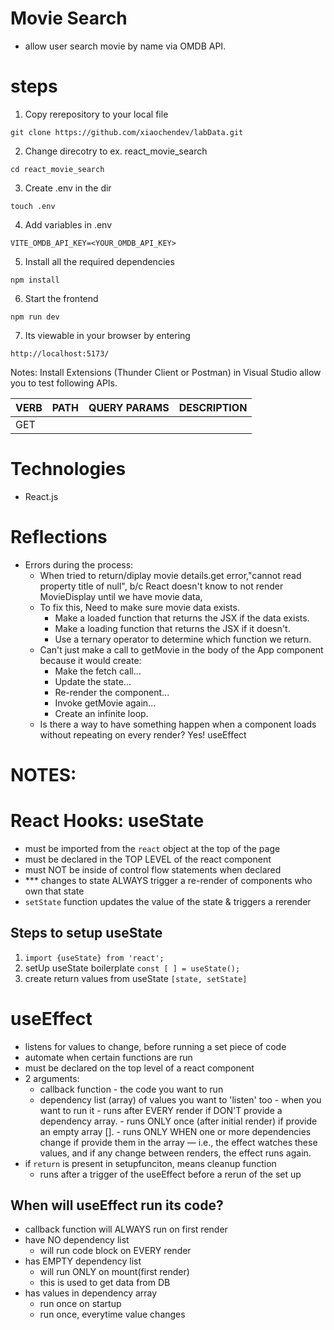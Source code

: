 #  Movie Search
- allow user search movie by name via OMDB API.

# steps
1. Copy rerepository to your local file
```
git clone https://github.com/xiaochendev/labData.git
```

2. Change direcotry to ex. react_movie_search
```
cd react_movie_search
```

3. Create .env in the dir 
```
touch .env
```

4. Add variables in .env
```
VITE_OMDB_API_KEY=<YOUR_OMDB_API_KEY>
```

5. Install all the required dependencies
```
npm install
```

6. Start the frontend
```
npm run dev
```

7. Its viewable in your browser by entering

```
http://localhost:5173/
```

Notes: Install Extensions (Thunder Client or Postman) in Visual Studio allow you to test following APIs.

|  VERB |   PATH | QUERY PARAMS | DESCRIPTION |
|----------|----------|--------|------------------------------|
|  GET	|  

# Technologies
- React.js


# Reflections
- Errors during the process:
    - When tried to return/diplay movie details.get error,"cannot read property title of null", b/c React doesn't know to not render MovieDisplay until we have movie data, 
    - To fix this, Need to make sure movie data exists.
        - Make a loaded function that returns the JSX if the data exists.
        - Make a loading function that returns the JSX if it doesn't.
        - Use a ternary operator to determine which function we return.
    - Can't just make a call to getMovie in the body of the App component because it would create:
        - Make the fetch call...
        - Update the state...
        - Re-render the component...
        - Invoke getMovie again...
        - Create an infinite loop.
    - Is there a way to have something happen when a component loads without repeating on every render? Yes! useEffect


# NOTES:
# React Hooks: useState
-   must be imported from the `react` object at the top of the page
-   must be declared in the TOP LEVEL of the react component
-   must NOT be inside of control flow statements when declared
-   *** changes to state ALWAYS trigger a re-render of components who own that state
-   `setState` function updates the value of the state & triggers a rerender


## Steps to setup useState
1.  `import {useState} from 'react';`
2.  setUp useState boilerplate `const [ ] = useState();`
3.  create return values from useState `[state, setState]`


# useEffect
-   listens for values to change, before running a set piece of code
-   automate when certain functions are run
-   must be declared on the top level of a react component
-   2 arguments:
    -   callback function - the code you want to run
    -   dependency list (array) of values you want to 'listen' too - when you want to run it
            - runs after EVERY render if DON'T provide a dependency array.
            - runs ONLY once (after initial render) if provide an empty array [].
            - runs ONLY WHEN one or more dependencies change if provide them in the array — i.e., the effect watches these values, and if any change between renders, the effect runs again.
-   if `return` is present in setupfunciton, means cleanup function
    -   runs after a trigger of the useEffect before a rerun of the set up


## When will useEffect run its code?
-   callback function will ALWAYS run on first render
-   have NO dependency list
    - will run code block on EVERY render
-   has EMPTY dependency list
    -   will run ONLY on mount(first render)
    -   this is used to get data from DB
-   has values in dependency array
    -   run once on startup
    -   run once, everytime value changes